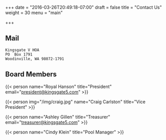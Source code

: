 +++
date = "2016-03-26T20:49:18-07:00"
draft = false
title = "Contact Us"
weight = 30
menu = "main"


+++

## Mail

    Kingsgate V HOA
    PO  Box 1791
    Woodinville, WA 98072-1791

## Board Members

{{< person name="Royal Hanson" title="President" email="president@kingsgate5.com" >}}

{{< person img="/img/craig.jpg" name="Craig Carlston" title="Vice President" >}}

{{< person name="Ashley Gillen" title="Treasurer" email="treasurer@kingsgate5.com" >}}

{{< person name="Cindy Klein" title="Pool Manager" >}}


